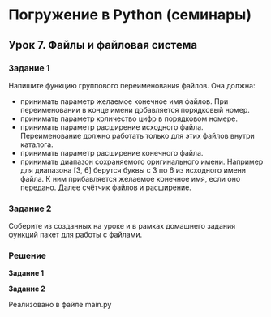 # Погружение в Python (семинары)
## Урок 7. Файлы и файловая система

### Задание 1

Напишите функцию группового переименования файлов. Она должна:
- принимать параметр желаемое конечное имя файлов. При переименовании в конце имени добавляется порядковый номер.
- принимать параметр количество цифр в порядковом номере.
- принимать параметр расширение исходного файла. Переименование должно работать только для этих файлов внутри каталога.
- принимать параметр расширение конечного файла.
- принимать диапазон сохраняемого оригинального имени. Например для диапазона [3, 6] берутся буквы с 3 по 6 из исходного 
имени файла. К ним прибавляется желаемое конечное имя, если оно передано. Далее счётчик файлов и расширение.


### Задание 2

Соберите из созданных на уроке и в рамках домашнего задания функций пакет для работы с файлами.


### Решение
**Задание 1**



**Задание 2**

Реализовано в файле main.py
